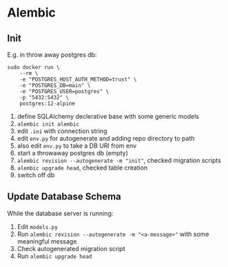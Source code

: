 # Alembic

## Init

E.g. in throw away postgres db:

```
sudo docker run \
    --rm \
    -e "POSTGRES_HOST_AUTH_METHOD=trust" \
    -e "POSTGRES_DB=main" \
    -e "POSTGRES_USER=postgres" \
    -p "5432:5432" \
    postgres:12-alpine
```

1. define SQLAlchemy declerative base with some generic models
1. `alembic init alembic`
1. edit `.ini` with connection string
1. edit `env.py` for autogenerate and adding repo directory to path
1. also edit `env.py` to take a DB URI from env
1. start a throwaway postgres db (empty)
1. `alembic revision --autogenerate -m "init"`, checked migration scripts
1. `alembic upgrade head`, checked table creation
1. switch off db

## Update Database Schema

While the database server is running:

1. Edit `models.py`
2. Run `alembic revision --autogenerate -m "<a-message>"` with some meaningful message
3. Check autogenerated migration script
4. Run `alembic upgrade head`
